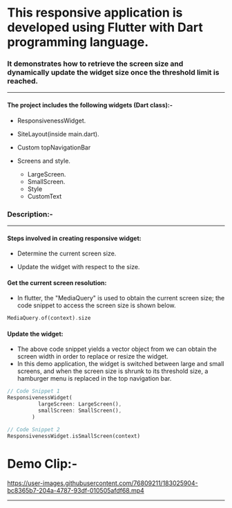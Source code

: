 #  This responsive application is developed using Flutter with Dart programming language.

### It demonstrates how to retrieve the screen size and dynamically update the widget size once the threshold limit is reached.

---

#### The project includes the following widgets (Dart class):-

* ResponsivenessWidget.

* SiteLayout(inside main.dart).

* Custom topNavigationBar

* Screens and style.
  * LargeScreen.
  * SmallScreen.
  * Style
  * CustomText
  
### Description:-

---

#### Steps involved in creating responsive widget:

 * Determine the current screen size.
 
 * Update the widget with respect to the size.
 
 
 #### Get the current screen resolution:
 
  * In flutter, the "MediaQuery" is used to obtain the current screen size; the code snippet to access the screen size is shown below.
  
  ```dart
  MediaQuery.of(context).size
  ```
  
  #### Update the widget:
   
   * The above code snippet yields a vector object from we can obtain the screen width in order to replace or resize the widget.
   * In this demo application, the widget is switched between large and small screens, and when the screen size is shrunk to its threshold size, a hamburger menu is replaced in the top navigation bar. 
   
```dart
// Code Snippet 1
ResponsivenessWidget(
          largeScreen: LargeScreen(),
          smallScreen: SmallScreen(),
        )
```

```dart
// Code Snippet 2
ResponsivenessWidget.isSmallScreen(context)
```

# Demo Clip:-

https://user-images.githubusercontent.com/76809211/183025904-bc8365b7-204a-4787-93df-010505afdf68.mp4

---
